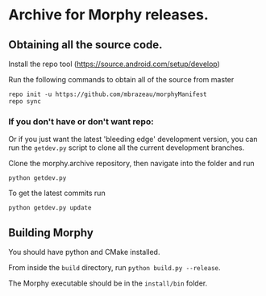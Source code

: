 # Archive for Morphy releases.

## Obtaining all the source code.
Install the repo tool (https://source.android.com/setup/develop)

Run the following commands to obtain all of the source from master
```
repo init -u https://github.com/mbrazeau/morphyManifest
repo sync
```
### If you don't have or don't want repo:
Or if you just want the latest 'bleeding edge' development version,
you can run the `getdev.py` script to clone all the current
development branches.

Clone the morphy.archive repository, then navigate into the folder
and run

`python getdev.py`

To get the latest commits run

`python getdev.py update`

## Building Morphy
You should have python and CMake installed.

From inside the `build` directory, run `python build.py --release`. 

The Morphy executable should be in the `install/bin` folder.
